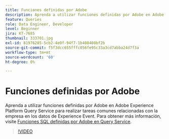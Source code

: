 ```yaml
---
title: Funciones definidas por Adobe
description: Aprenda a utilizar funciones definidas por Adobe en Adobe Experience Platform Query Service para realizar tareas comunes relacionadas con la empresa en los datos de Experience Event.
feature: Queries
role: Data Engineer, Developer
level: Beginner
jira: KT-7685
thumbnail: 333701.jpg
exl-id: 81976285-5cb2-4e0f-94f7-1b408408bf2b
source-git-commit: f5f3dcc655fffc056fe95c33a3cd7abba24d7f3a
workflow-type: tm+mt
source-wordcount: '60'
ht-degree: 0%

---
```


# Funciones definidas por Adobe

Aprenda a utilizar funciones definidas por Adobe en Adobe Experience Platform Query Service para realizar tareas comunes relacionadas con la empresa en los datos de Experience Event. Para obtener más información, visite [Funciones SQL definidas por Adobe en Query Service](https://experienceleague.adobe.com/es/docs/experience-platform/query/sql/adobe-defined-functions).

>[!VIDEO](https://video.tv.adobe.com/v/3414048?learn=on&enablevpops&captions=spa)
